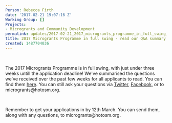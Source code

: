 ```yaml
---
Person: Rebecca Firth
date: '2017-02-21 19:07:16 Z'
Working Group: []
Projects:
- Microgrants and Community Development
permalink: updates/2017-02-21_2017_microgrants_programme_in_full_swing_-_read_our_q&a_summary
title: 2017 Microgrants Programme in full swing - read our Q&A summary
created: 1487704036
---
```

<p>&nbsp;</p><p>The 2017 Microgrants Programme is in full swing, with just under three weeks untill the application deadline! We've summarised the questions we've received over the past few weeks for all applicants to read. You can find them <a href="https://docs.google.com/document/d/1SVI_wxf0CbZ2pOOf8kuqREkZwvmxmSTp9i3jbHsBkCo/edit" target="_blank">here</a>. You can still ask your questions via <a href="https://twitter.com/hotosm" target="_blank">Twitter</a>, <a href="https://www.facebook.com/hotosm/">Facebook</a>, or to microgrants@hotosm.org.</p><p>&nbsp;</p><p>Remember to get your applications in by 12th March. You can send them, along with any questions, to microgrants@hotosm.org.</p>
